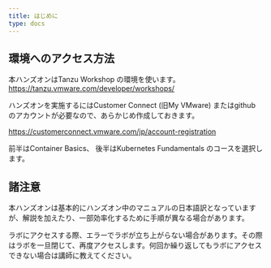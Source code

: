 ```yaml
---
title: はじめに
type: docs
---
```


## 環境へのアクセス方法

本ハンズオンはTanzu Workshop の環境を使います。  
https://tanzu.vmware.com/developer/workshops/

ハンズオンを実施するにはCustomer Connect (旧My VMware) またはgithub のアカウントが必要なので、あらかじめ作成しておきます。

https://customerconnect.vmware.com/jp/account-registration


前半はContainer Basics、 後半はKubernetes Fundamentals のコースを選択します。

## 諸注意

本ハンズオンは基本的にハンズオン中のマニュアルの日本語訳となっていますが、解説を加えたり、一部効率化するために手順が異なる場合があります。

ラボにアクセスする際、エラーでラボが立ち上がらない場合があります。その際はラボを一旦閉じて、再度アクセスします。何回か繰り返してもラボにアクセスできない場合は講師に教えてください。

